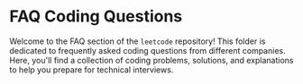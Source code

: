 # FAQ Coding Questions

Welcome to the FAQ section of the `leetcode` repository! This folder is dedicated to frequently asked coding questions from different companies. Here, you'll find a collection of coding problems, solutions, and explanations to help you prepare for technical interviews.
